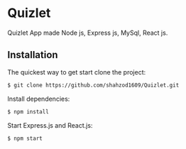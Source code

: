 # Quizlet
Quizlet App made Node js, Express js, MySql, React js.

## Installation
The quickest way to get start clone the project:
```Bash
$ git clone https://github.com/shahzod1609/Quizlet.git
```
Install dependencies:
```Bash
$ npm install
```
Start Express.js and React.js:

```Bash
$ npm start
```
